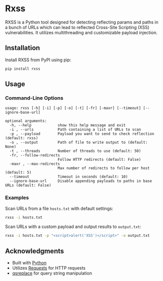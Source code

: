 # Rxss

RXSS is a Python tool designed for detecting reflecting params and paths in a bunch of URLs which can lead to reflected Cross-Site Scripting (XSS) vulnerabilities. It utilizes multithreading and customizable payload injection.

## Installation

Install RXSS from PyPI using pip:

```bash
pip install rxss
```

## Usage

### Command-Line Options

```
usage: rxss [-h] [-i] [-p] [-o] [-t] [-fr] [-maxr] [--timeout] [--ignore-base-url]

optional arguments:
  -h, --help            show this help message and exit
  -i , --urls           Path containing a list of URLs to scan
  -p , --payload        Payload you want to send to check reflection (default: rxss)
  -o , --output         Path of file to write output to (default: None)
  -t , --threads        Number of threads to use (default: 50)
  -fr, --follow-redirects
                        Follow HTTP redirects (default: False)
  -maxr , --max-redirects
                        Max number of redirects to follow per host (default: 5)
  --timeout             Timeout in seconds (default: 10)
  --ignore-base-url     Disable appending payloads to paths in base URLs (default: False)
```

### Examples

Scan URLs from a file `hosts.txt` with default settings:

```bash
rxss -i hosts.txt
```

Scan URLs with a custom payload and output results to `output.txt`:

```bash
rxss -i hosts.txt -p "<script>alert('XSS')</script>" -o output.txt
```

## Acknowledgments

- Built with [Python](https://www.python.org/)
- Utilizes [Requests](https://docs.python-requests.org/en/master/) for HTTP requests
- [qsreplace](https://github.com/basedygt/qsreplace) for query string manipulation
